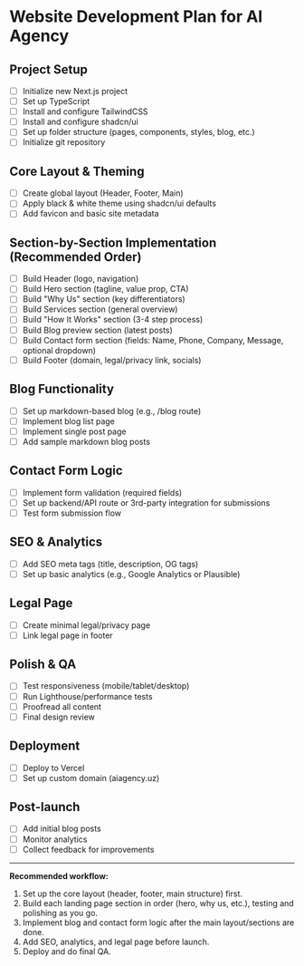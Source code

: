 # Website Development Plan for AI Agency

## Project Setup
- [ ] Initialize new Next.js project
- [ ] Set up TypeScript
- [ ] Install and configure TailwindCSS
- [ ] Install and configure shadcn/ui
- [ ] Set up folder structure (pages, components, styles, blog, etc.)
- [ ] Initialize git repository

## Core Layout & Theming
- [ ] Create global layout (Header, Footer, Main)
- [ ] Apply black & white theme using shadcn/ui defaults
- [ ] Add favicon and basic site metadata

## Section-by-Section Implementation (Recommended Order)
- [ ] Build Header (logo, navigation)
- [ ] Build Hero section (tagline, value prop, CTA)
- [ ] Build "Why Us" section (key differentiators)
- [ ] Build Services section (general overview)
- [ ] Build "How It Works" section (3-4 step process)
- [ ] Build Blog preview section (latest posts)
- [ ] Build Contact form section (fields: Name, Phone, Company, Message, optional dropdown)
- [ ] Build Footer (domain, legal/privacy link, socials)

## Blog Functionality
- [ ] Set up markdown-based blog (e.g., /blog route)
- [ ] Implement blog list page
- [ ] Implement single post page
- [ ] Add sample markdown blog posts

## Contact Form Logic
- [ ] Implement form validation (required fields)
- [ ] Set up backend/API route or 3rd-party integration for submissions
- [ ] Test form submission flow

## SEO & Analytics
- [ ] Add SEO meta tags (title, description, OG tags)
- [ ] Set up basic analytics (e.g., Google Analytics or Plausible)

## Legal Page
- [ ] Create minimal legal/privacy page
- [ ] Link legal page in footer

## Polish & QA
- [ ] Test responsiveness (mobile/tablet/desktop)
- [ ] Run Lighthouse/performance tests
- [ ] Proofread all content
- [ ] Final design review

## Deployment
- [ ] Deploy to Vercel
- [ ] Set up custom domain (aiagency.uz)

## Post-launch
- [ ] Add initial blog posts
- [ ] Monitor analytics
- [ ] Collect feedback for improvements

---

**Recommended workflow:**
1. Set up the core layout (header, footer, main structure) first.
2. Build each landing page section in order (hero, why us, etc.), testing and polishing as you go.
3. Implement blog and contact form logic after the main layout/sections are done.
4. Add SEO, analytics, and legal page before launch.
5. Deploy and do final QA.
